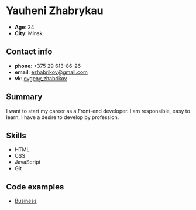 # Yauheni Zhabrykau

- **Age**: 24
- **City**: Minsk

## Contact info

- **phone**: +375 29 613-86-26
- **email**: ezhabrikov@gmail.com
- **vk**: [evgeny_zhabrikov](https://vk.com/evgeny_zhabrikov)

## Summary

I want to start my career as a Front-end developer. I am responsible, easy to learn, I have a desire to develop by profession.

## Skills

- HTML
- CSS
- JavaScript
- Git

## Code examples

- [Business](https://zhabrikov.github.io/Graduate-work/)
